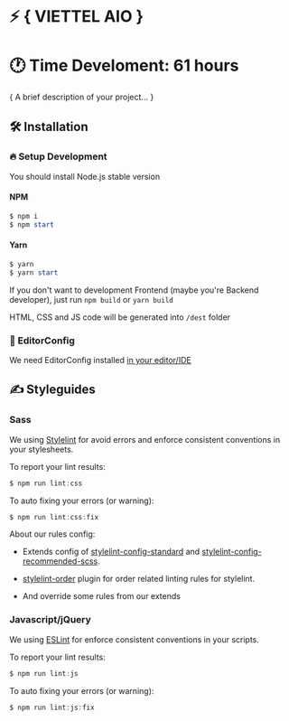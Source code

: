 # ⚡️ { VIETTEL AIO }

# 🕐 Time Develoment: 61 hours

{ A brief description of your project... }

## 🛠 Installation

### 🔥 Setup Development

You should install Node.js stable version

#### NPM

```powershell
$ npm i
$ npm start
```

#### Yarn

```powershell
$ yarn
$ yarn start
```

If you don't want to development Frontend (maybe you're Backend developer), just run `npm build` or `yarn build`

HTML, CSS and JS code will be generated into `/dest` folder

### 🙏 EditorConfig

We need EditorConfig installed [in your editor/IDE](http://editorconfig.org/#download)

## ✍️ Styleguides

### Sass

We using [Stylelint](https://stylelint.io/) for avoid errors and enforce consistent conventions in your stylesheets.

To report your lint results:

```powershell
$ npm run lint:css
```

To auto fixing your errors (or warning):

```powershell
$ npm run lint:css:fix
```

About our rules config:

-   Extends config of [stylelint-config-standard](https://github.com/stylelint/stylelint-config-standard) and [stylelint-config-recommended-scss](https://github.com/kristerkari/stylelint-config-recommended-scss).

-   [stylelint-order](https://github.com/hudochenkov/stylelint-order) plugin for order related linting rules for stylelint.

-   And override some rules from our extends


### Javascript/jQuery

We using [ESLint](https://eslint.org/) for enforce consistent conventions in your scripts.

To report your lint results:

```powershell
$ npm run lint:js
```

To auto fixing your errors (or warning):

```powershell
$ npm run lint:js:fix
```
